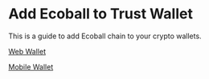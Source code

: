 # Add Ecoball to Trust Wallet

This is a guide to add Ecoball chain to your crypto wallets.&#x20;

[Web Wallet](https://github.com/EcoballChain/docs.ecoball.org/tree/7bbdf02349da0415544c937d7add44b5a85bdf00/digital-wallet/mobile-digital-wallet.md)

[Mobile Wallet](https://github.com/EcoballChain/docs.ecoball.org/tree/7bbdf02349da0415544c937d7add44b5a85bdf00/digital-wallet/mobile-digital-wallet.md)
